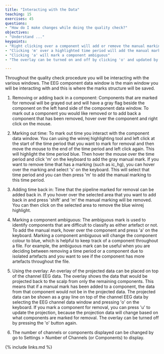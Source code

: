 ```yaml
---
title: "Interacting with the Data"
teaching: 15
exercises: 45
questions:
- "How do I make changes while doing the quality check?"
objectives:
- "Understand ..."
keypoints:
- "Right clicking over a component will add or remove the manual marking"
- "Clicking 'm' over a highlighted time period will add the manual mark"
- "Clicking 'a' will mark a component ambiguous"
- "The overlay can be turned on and off by clicking 'o' and updated by clicking 'u'"

---
```

Throughout the quality check procedure you will be interacting with the various windows. The EEG component data window is the main window you will be interacting with and this is where the marks structure will be saved. 

1. Removing or adding back in a component: Components that are marked for removal will be grayed out and will have a gray flag beside the component on the left hand side of the component data window. To mark out a component you would like removed or to add back a component that has been removed, hover over the component and right click on the mouse. 

2. Marking out time: To mark out time you interact with the component data window. You can using the winrej highlighting tool and left click at the start of the time period that you want to mark for removal and then move the mouse to the end of the time period and left click again. This will highlight the time period blue. Then hover the mouse over the time period and click 'm' on the keyboard to add the gray manual mark. If you want to remove time that has a marking (such as ic_hg), you can hover over the marking and select 's' on the keyboard. This will select that time period and you can then press 'm' to add the manual marking to this time period. 

3. Adding time back in: Time that the pipeline marked for removal can be added back in. If you hover over the selected area that you want to add back in and press 'shift' and 'm' the manual marking will be removed. You can then click on the selected area to remove the blue winrej highlight. 

4. Marking a component ambiguous: The ambiguous mark is used to identify components that are difficult to classify as either artefact or not. To add the manual mark, hover over the component and press 'a' on the keyboard. Marking a component ambiguous will change the component colour to blue, which is helpful to keep track of a component throughout a file. For example, the ambiguous mark can be useful when you are deciding between removing a time period or a component due to isolated artefacts and you want to see if the component has more artefacts throughout the file. 

5. Using the overlay: An overlay of the projected data can be placed on top of the channel EEG data. The overlay shows the data that would be projected back to the scalp from only the remaining components. This means that if a manual mark has been added to a component, the data from that component would not be in the projected data. The projected data can be shown as a gray line on top of the channel EEG data by selecting the EEG channel data window and pressing 'o' on the keyboard. If you mark a component for removal, you can press 'u' to update the projection, because the projection data will change based on what components are marked for removal. The overlay can be turned off by pressing the 'o' button again. 

6. The number of channels or components displayed can be changed by go to Settings > Number of Channels (or Components) to display. 


{% include links.md %}

